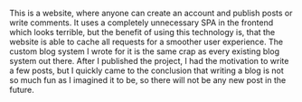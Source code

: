 This is a website, where anyone can create an account and publish posts or write comments. It uses a completely unnecessary SPA in the frontend which looks terrible, but the benefit of using this technology is, that the website is able to cache all requests for a smoother user experience. The custom blog system I wrote for it is the same crap as every existing blog system out there. After I published the project, I had the motivation to write a few posts, but I quickly came to the conclusion that writing a blog is not so much fun as I imagined it to be, so there will not be any new post in the future.